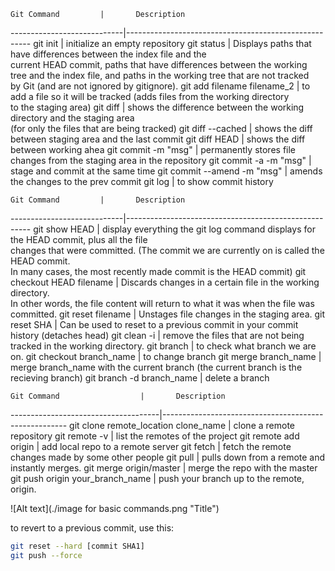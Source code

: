 	Git Command         |       Description
----------------------------|------------------------------------------------------
git init                    | initialize an empty repository
git status                  | Displays paths that have differences between the index file and the <br> current HEAD commit, paths that have differences between the working <br>tree and the index file, and paths in the working tree that are not tracked<br> by Git (and are not ignored by gitignore).
git add filename filename_2 | to add a file so it will be tracked (adds files from the working directory<br> to the staging area)
git diff 		    | shows the difference between the working directory and the staging area<br> (for only the files that are being tracked)
git diff --cached           | shows the diff between staging area and the last commit
git diff HEAD               | shows the diff between working ahea
git commit -m "msg"         | permanently stores file changes from the staging area in the repository
git commit -a -m "msg"      | stage and commit at the same time
git commit --amend -m "msg" | amends the changes to the prev commit
git log                     | to show commit history

	Git Command         |       Description
----------------------------|------------------------------------------------------
git show HEAD 		    | display everything the git log command displays for the HEAD commit, plus all the file<br> changes that were committed. (The commit we are currently on is called the HEAD commit.<br> In many cases, the most recently made commit is the HEAD commit)
git checkout HEAD filename  | Discards changes in a certain file in the working directory.<br> In other words, the file content will return to what it was when the file was committed.
git reset filename          | Unstages file changes in the staging area.
git reset SHA               | Can be used to reset to a previous commit in your commit history (detaches head)
git clean -i                | remove the files that are not being tracked in the working directory. 
git branch                  | to check what branch we are on.
git checkout branch_name    | to change branch
git merge branch_name       | merge branch_name with the current branch (the current branch is the recieving branch)
git branch -d branch_name   | delete a branch

	Git Command         	     |       Description
-------------------------------------|------------------------------------------------------
git clone remote_location clone_name | clone a remote repository
git remote -v 			     | list the remotes of the project
git remote add origin <server> 	     | add local repo to a remote server
git fetch 			     | fetch the remote changes made by some other people 
git pull			     | pulls down from a remote and instantly merges.
git merge origin/master 	     | merge the repo with the master
git push origin your_branch_name     | push your branch up to the remote, origin. 

![Alt text](./image for basic commands.png "Title")

to revert to a previous commit, use this:
```bash
git reset --hard [commit SHA1] 
git push --force
```
